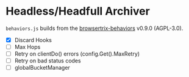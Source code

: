 # Headless/Headfull Archiver

`behaviors.js` builds from the [browsertrix-behaviors](https://github.com/webrecorder/browsertrix-behaviors) v0.9.0 (AGPL-3.0).

- [x] Discard Hooks
- [ ] Max Hops
- [ ] Retry on clientDo() errors (config.Get().MaxRetry)
- [ ] Retry on bad status codes
- [ ] globalBucketManager